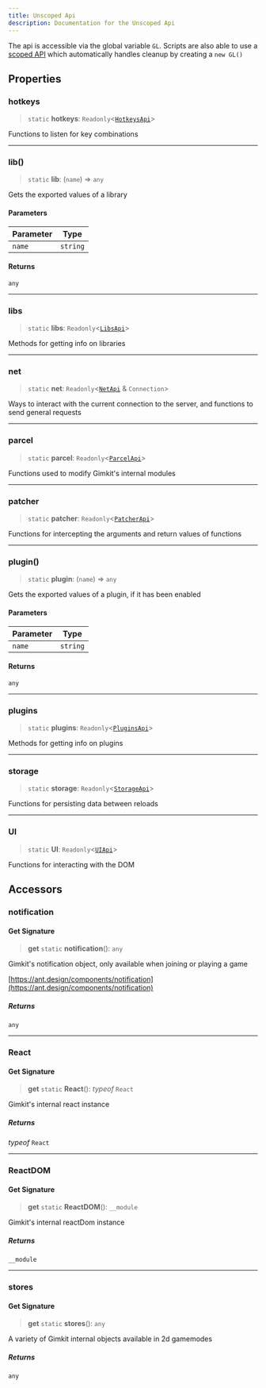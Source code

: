 ```yaml
---
title: Unscoped Api
description: Documentation for the Unscoped Api
---
```

The api is accessible via the global variable `GL`. Scripts are also able to use a [scoped API](./scopedapi) which automatically handles cleanup by creating a `new GL()`
## Properties



### hotkeys

> `static` **hotkeys**: `Readonly`\<[`HotkeysApi`](./hotkeys)\>

Functions to listen for key combinations

***

### lib()

> `static` **lib**: (`name`) => `any`

Gets the exported values of a library

#### Parameters

| Parameter | Type |
| ------ | ------ |
| `name` | `string` |

#### Returns

`any`

***

### libs

> `static` **libs**: `Readonly`\<[`LibsApi`](./libs)\>

Methods for getting info on libraries

***

### net

> `static` **net**: `Readonly`\<[`NetApi`](./net) & `Connection`\>

Ways to interact with the current connection to the server,
and functions to send general requests

***

### parcel

> `static` **parcel**: `Readonly`\<[`ParcelApi`](./parcel)\>

Functions used to modify Gimkit's internal modules

***

### patcher

> `static` **patcher**: `Readonly`\<[`PatcherApi`](./patcher)\>

Functions for intercepting the arguments and return values of functions

***

### plugin()

> `static` **plugin**: (`name`) => `any`

Gets the exported values of a plugin, if it has been enabled

#### Parameters

| Parameter | Type |
| ------ | ------ |
| `name` | `string` |

#### Returns

`any`

***

### plugins

> `static` **plugins**: `Readonly`\<[`PluginsApi`](./plugins)\>

Methods for getting info on plugins

***

### storage

> `static` **storage**: `Readonly`\<[`StorageApi`](./storage)\>

Functions for persisting data between reloads

***

### UI

> `static` **UI**: `Readonly`\<[`UIApi`](./ui)\>

Functions for interacting with the DOM

## Accessors



### notification

#### Get Signature

> **get** `static` **notification**(): `any`

Gimkit's notification object, only available when joining or playing a game

[https://ant.design/components/notification](https://ant.design/components/notification)

##### Returns

`any`

***

### React

#### Get Signature

> **get** `static` **React**(): *typeof* `React`

Gimkit's internal react instance

##### Returns

*typeof* `React`

***

### ReactDOM

#### Get Signature

> **get** `static` **ReactDOM**(): `__module`

Gimkit's internal reactDom instance

##### Returns

`__module`

***

### stores

#### Get Signature

> **get** `static` **stores**(): `any`

A variety of Gimkit internal objects available in 2d gamemodes

##### Returns

`any`
